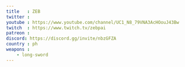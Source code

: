 ```yaml
---
title   : ZEB
twitter :
youtube : https://www.youtube.com/channel/UC1_N8_79VNA3AcHOouJ43Bw
twitch  : https://www.twitch.tv/zebpai
patreon :
discord: https://discord.gg/invite/nbzGFZA
country : ph
weapons :
    - long-sword
---
```

